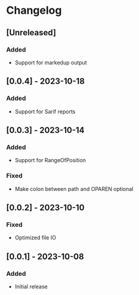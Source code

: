 # Changelog

## [Unreleased]

### Added

* Support for markedup output

## [0.0.4] - 2023-10-18

### Added

* Support for Sarif reports

## [0.0.3] - 2023-10-14

### Added

* Support for RangeOfPosition

### Fixed

* Make colon between path and OPAREN optional

## [0.0.2] - 2023-10-10

### Fixed

* Optimized file IO

## [0.0.1] - 2023-10-08

### Added

* Initial release